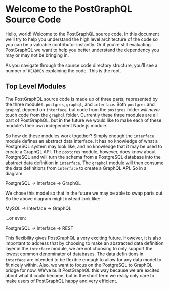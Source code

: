 # Welcome to the PostGraphQL Source Code
Hello, world! Welcome to the PostGraphQL source code. In this document we’ll try to help you understand the high level architecture of the code so you can be a valuable contributor instantly. Or if you’re still evaluating PostGraphQL we want to help you better understand the dependency you may or may not be bringing in.

As you navigate through the source code directory structure, you’ll see a number of `README`s explaining the code. This is the root.

## Top Level Modules
The PostGraphQL source code is made up of three parts, represented by the three modules: `postgres`, `graphql`, and `interface`. Both `postgres` and `graphql` depend on `interface`, but code from the `postgres` folder *will never* touch code from the `graphql` folder. Currently these three modules are all part of PostGraphQL, but in the future we would like to make each of these module’s their own independent Node.js module.

So how do these modules work together? Simply enough the `interface` module defines an abstract data interface. It has no knowledge of what a PostgreSQL system may look like, and no knowledge that it may be used to create a GraphQL API. The `postgres` module, however, does know about PostgreSQL and will turn the schema from a PostgreSQL database into the abstract data definition in `interface`. The `graphql` module will then consume the data definitions from `interface` to create a GraphQL API. So in a diagram:

PostgreSQL → Interface → GraphQL

We chose this model so that in the future we may be able to swap parts out. So the above diagram might instead look like:

MySQL → Interface → GraphQL

…or even:

PostgreSQL → Interface → REST

This flexibility gives PostGraphQL a very exciting future. However, it is also important to address that by choosing to make an abstracted data definition layer in the `interface` module, we are not choosing to only support the lowest common denominator of databases. The data definitions in `interface` are intended to be flexible enough to allow for any data model to fit nicely within. Also, we want to focus on the PostgreSQL to GraphQL bridge for now. We’ve built PostGraphQL this way because we are excited about what it could become, but in the short term we really only care to make users of PostGraphQL happy and very efficient.
